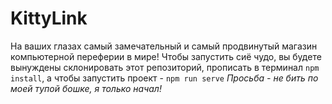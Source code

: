 # KittyLink
На ваших глазах самый замечательный и самый продвинутый магазин компьютерной переферии в мире!
Чтобы запустить сиё чудо, вы будете вынуждены склонировать этот репозиторий, прописать в терминал `npm install`, а чтобы запустить проект - `npm run serve`
*Просьба - не бить по моей тупой бошке, я только начал!*
